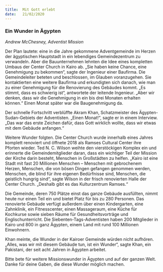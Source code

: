 ```yaml
---
title:  Mit Gott erlebt
date:   21/02/2020
---
```


### Ein Wunder in Ägypten

_Andrew McChesney, Adventist Mission_

Der Plan lautete: eine in die Jahre gekommene Adventgemeinde im Herzen der ägyptischen Hauptstadt in ein lebendiges Gemeindezentrum zu verwandeln. Aber die Bauunternehmen lehnten die Idee eines kompletten Umbaus der Center Church in Kairo ab. „Sie haben keine Chance, eine Genehmigung zu bekommen“, sagte der Ingenieur einer Baufirma. Die Gemeindeleiter beteten und beschlossen, im Glauben voranzugehen. Sie kontaktierten eine weitere Baufirma und erkundigten sich danach, wie man zu einer Genehmigung für die Renovierung des Gebäudes kommt. „Es stimmt, dass es schwierig ist“, antwortete der leitende Ingenieur. „Aber wir denken, dass wir die Genehmigung in ein bis drei Monaten erhalten können.“ Einen Monat später war die Baugenehmigung da.

Der schnelle Fortschritt verblüffte Akram Khan, Schatzmeister des Ägypten-Sudan-Gebiets der Adventisten. „Einen Monat!“, sagte er in einem Interview. „Das war das erste Zeichen dafür, dass Gott wirklich wollte, dass wir etwas mit dem Gebäude anfangen.“

Weitere Wunder folgten. Die Center Church wurde innerhalb eines Jahres komplett renoviert und öffnete 2018 als Ramses Cultural Center ihre Pforten ­wieder. Ted N. C. Wilson weihte den vierstöckigen Komplex ein und erinnerte
die Gemeindemitglieder daran, dass ein wichtiger Teil der Mission der Kirche ­darin besteht, Menschen in Großstädten zu helfen. „Kairo ist eine Stadt mit fast 20 Millionen Menschen – Menschen mit gebrochenem Herzen, Menschen, die von bösen Dingen gefangen genommen werden, Menschen, die blind für ihre eigenen Bedürfnisse sind, Menschen, die geistlich hungrig sind“, sagte Wilson in der frisch renovierten Halle der Center Church. „Deshalb gibt es das Kulturzen­trum Ramses.“

Die Gemeinde, deren 750 Plätze einst das ganze Gebäude ausfüllten, nimmt heute nur einen Teil ein und bietet Platz für bis zu 280 Personen. Das renovierte Gebäude verfügt außerdem über einen Kindergarten, eine Zahnklinik, ein Fitnesscenter, einen Massageraum, eine Küche für Kochkurse sowie sieben Räume für Gesundheitsvorträge und Englischunterricht. Die Siebenten-Tags-Adventisten haben 200 Mitglieder in Kairo und 800 in ganz Ägypten, einem Land mit rund 100 Millionen Einwohnern.

Khan meinte, die Wunder in der Kairoer Gemeinde würden nicht aufhören. „Alles, was wir mit diesem Gebäude tun, ist ein Wunder“, sagte Khan, ein Pakistani, der seit acht Jahren in Ägypten arbeitet.

Bitte bete für weitere Missionswunder in Ägypten und auf der ganzen Welt. ­Danke für deine Gaben, die diese Wunder möglich machen.